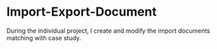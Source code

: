 # Import-Export-Document
During the individual project, I create and modify the import documents matching with case study. 
